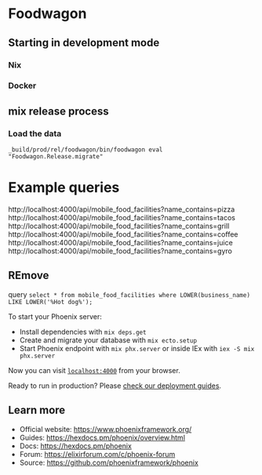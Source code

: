 # Foodwagon



## Starting in development mode

### Nix

### Docker

## mix release process


### Load the data
`_build/prod/rel/foodwagon/bin/foodwagon eval "Foodwagon.Release.migrate"`




# Example queries

http://localhost:4000/api/mobile_food_facilities?name_contains=pizza
http://localhost:4000/api/mobile_food_facilities?name_contains=tacos
http://localhost:4000/api/mobile_food_facilities?name_contains=grill
http://localhost:4000/api/mobile_food_facilities?name_contains=coffee
http://localhost:4000/api/mobile_food_facilities?name_contains=juice
http://localhost:4000/api/mobile_food_facilities?name_contains=gyro























## REmove 

query `select * from mobile_food_facilities where LOWER(business_name) LIKE LOWER('%Hot dog%');`


To start your Phoenix server:

  * Install dependencies with `mix deps.get`
  * Create and migrate your database with `mix ecto.setup`
  * Start Phoenix endpoint with `mix phx.server` or inside IEx with `iex -S mix phx.server`

Now you can visit [`localhost:4000`](http://localhost:4000) from your browser.

Ready to run in production? Please [check our deployment guides](https://hexdocs.pm/phoenix/deployment.html).

## Learn more

  * Official website: https://www.phoenixframework.org/
  * Guides: https://hexdocs.pm/phoenix/overview.html
  * Docs: https://hexdocs.pm/phoenix
  * Forum: https://elixirforum.com/c/phoenix-forum
  * Source: https://github.com/phoenixframework/phoenix
